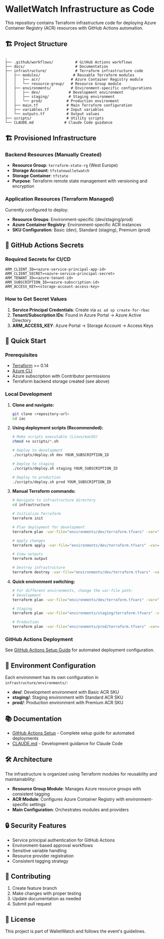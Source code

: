# WalletWatch Infrastructure as Code

This repository contains Terraform infrastructure code for deploying Azure Container Registry (ACR) resources with GitHub Actions automation.

## 🏗️ Project Structure

```
.
├── .github/workflows/          # GitHub Actions workflows
├── docs/                       # Documentation
├── infrastructure/             # Terraform infrastructure code
│   ├── modules/               # Reusable Terraform modules
│   │   ├── acr/              # Azure Container Registry module
│   │   └── resource-group/   # Resource Group module
│   ├── environments/         # Environment-specific configurations
│   │   ├── dev/             # Development environment
│   │   ├── staging/         # Staging environment
│   │   └── prod/           # Production environment
│   ├── main.tf             # Main Terraform configuration
│   ├── variables.tf        # Input variables
│   └── outputs.tf          # Output values
├── scripts/                # Utility scripts
└── CLAUDE.md              # Claude Code guidance
```

## 🏗️ Provisioned Infrastructure

### Backend Resources (Manually Created)
- **Resource Group**: `terraform-state-rg` (West Europe)
- **Storage Account**: `tfstatewalletwatch`
- **Storage Container**: `tfstate`
- **Purpose**: Terraform remote state management with versioning and encryption

### Application Resources (Terraform Managed)
Currently configured to deploy:
- **Resource Groups**: Environment-specific (dev/staging/prod)
- **Azure Container Registry**: Environment-specific ACR instances
- **SKU Configuration**: Basic (dev), Standard (staging), Premium (prod)

## 🔐 GitHub Actions Secrets

### Required Secrets for CI/CD
```
ARM_CLIENT_ID=<azure-service-principal-app-id>
ARM_CLIENT_SECRET=<azure-service-principal-secret>
ARM_TENANT_ID=<azure-tenant-id>
ARM_SUBSCRIPTION_ID=<azure-subscription-id>
ARM_ACCESS_KEY=<storage-account-access-key>
```

### How to Get Secret Values
1. **Service Principal Credentials**: Create via `az ad sp create-for-rbac`
2. **Tenant/Subscription IDs**: Found in Azure Portal → Azure Active Directory
3. **ARM_ACCESS_KEY**: Azure Portal → Storage Account → Access Keys

## 🚀 Quick Start

### Prerequisites
- [Terraform](https://www.terraform.io/downloads.html) >= 0.14
- [Azure CLI](https://docs.microsoft.com/en-us/cli/azure/install-azure-cli)
- Azure subscription with Contributor permissions
- Terraform backend storage created (see above)

### Local Development

1. **Clone and navigate:**
   ```bash
   git clone <repository-url>
   cd iac
   ```

2. **Using deployment scripts (Recommended):**
   ```bash
   # Make scripts executable (Linux/macOS)
   chmod +x scripts/*.sh
   
   # Deploy to development
   ./scripts/deploy.sh dev YOUR_SUBSCRIPTION_ID
   
   # Deploy to staging
   ./scripts/deploy.sh staging YOUR_SUBSCRIPTION_ID
   
   # Deploy to production
   ./scripts/deploy.sh prod YOUR_SUBSCRIPTION_ID
   ```

3. **Manual Terraform commands:**
   ```bash
   # Navigate to infrastructure directory
   cd infrastructure
   
   # Initialize Terraform
   terraform init
   
   # Plan deployment for development
   terraform plan -var-file="environments/dev/terraform.tfvars" -var="subscription_id=YOUR_SUBSCRIPTION_ID"
   
   # Apply changes
   terraform apply -var-file="environments/dev/terraform.tfvars" -var="subscription_id=YOUR_SUBSCRIPTION_ID"
   
   # View outputs
   terraform output
   
   # Destroy infrastructure
   terraform destroy -var-file="environments/dev/terraform.tfvars" -var="subscription_id=YOUR_SUBSCRIPTION_ID"
   ```

4. **Quick environment switching:**
   ```bash
   # For different environments, change the var-file path:
   # Development
   terraform plan -var-file="environments/dev/terraform.tfvars" -var="subscription_id=YOUR_SUBSCRIPTION_ID"
   
   # Staging
   terraform plan -var-file="environments/staging/terraform.tfvars" -var="subscription_id=YOUR_SUBSCRIPTION_ID"
   
   # Production
   terraform plan -var-file="environments/prod/terraform.tfvars" -var="subscription_id=YOUR_SUBSCRIPTION_ID"
   ```

### GitHub Actions Deployment

See [GitHub Actions Setup Guide](docs/GITHUB_ACTIONS_SETUP.md) for automated deployment configuration.

## 📁 Environment Configuration

Each environment has its own configuration in `infrastructure/environments/`:

- **dev/**: Development environment with Basic ACR SKU
- **staging/**: Staging environment with Standard ACR SKU  
- **prod/**: Production environment with Premium ACR SKU

## 📚 Documentation

- [GitHub Actions Setup](docs/GITHUB_ACTIONS_SETUP.md) - Complete setup guide for automated deployments
- [CLAUDE.md](CLAUDE.md) - Development guidance for Claude Code

## 🛠️ Architecture

The infrastructure is organized using Terraform modules for reusability and maintainability:

- **Resource Group Module**: Manages Azure resource groups with consistent tagging
- **ACR Module**: Configures Azure Container Registry with environment-specific settings
- **Main Configuration**: Orchestrates modules and providers

## 🔒 Security Features

- Service principal authentication for GitHub Actions
- Environment-based approval workflows
- Sensitive variable handling
- Resource provider registration
- Consistent tagging strategy

## 🤝 Contributing

1. Create feature branch
2. Make changes with proper testing
3. Update documentation as needed
4. Submit pull request

## 📄 License

This project is part of WalletWatch and follows the event's guidelines.